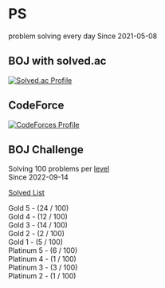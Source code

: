 # PS

problem solving every day Since 2021-05-08

## BOJ with solved.ac

[![Solved.ac Profile](http://mazassumnida.wtf/api/v2/generate_badge?boj=kadrick)](https://solved.ac/kadrick)

## CodeForce

[![CodeForces Profile](https://cf.leed.at?id=Kadrick)](https://codeforces.com/profile/Kadrick)

## BOJ Challenge

Solving 100 problems per [level](https://solved.ac/problems/level)  
Since 2022-09-14

[Solved List](./BOJ/doc/solvedProblem.md)

Gold 5 - (24 / 100)  
Gold 4 - (12 / 100)  
Gold 3 - (14 / 100)  
Gold 2 - (2 / 100)  
Gold 1 - (5 / 100)  
Platinum 5 - (6 / 100)  
Platinum 4 - (1 / 100)  
Platinum 3 - (3 / 100)  
Platinum 2 - (1 / 100)
